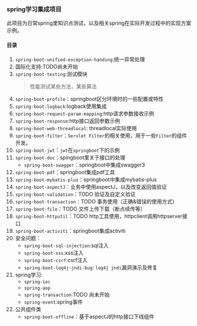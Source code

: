 ### spring学习集成项目
此项目为日常spring里知识点测试，以及相关spring在实际开发过程中的实现方案示例。

#### 目录
1. `spring-boot-unified-exception-handing`:统一异常处理
2. 国际化支持:TODO尚未开始
3. `spring-boot-testing`:测试模块
    > 性能测试某些方法，某些算法
4. `spring-boot-profile`：springboot区分环境时的一些配置或特性
5. `spring-boot-logback`:logback使用集成
6. `spring-boot-request-param-mapping`:http请求参数接收示例
7. `spring-boot-response`:http接口返回参数示例
8. `spring-boot-web-threadlocal`: threadlocal实际使用
9. `spring-boot-filter`：`Servlet Filter`的相关使用，用于一些`Filter`的组件开发。
10. `spring-boot-jwt`：`jwt`在`springboot`下的示例
11. `spring-boot-doc`：spingboot里关于接口的处理
    - `spring-boot-swagger`：springboot中集成swagger3
12. `spring-boot-pdf`：springboot集成pdf工具
13. `spring-boot-mybatis-plus`：springboot中集成mybatis-plus
14. `spring-boot-aspectJ`：业务中使用aspectJ，以及改变返回值验证
15. `spring-boot-validation`：TODO 验证及自定义验证
16. `spring-boot-transaction`：TODO 事务使用（正确&错误的使用方式）
17. `spring-boot-file`：TODO 文件上传下载（断点续传等）
18. `spring-boot-httputil`：TODO http工具使用，httpclient调用httpserver接口
19. `spring-boot-activiti`：springboot集成activiti
20. 安全问题：
     * `spring-boot-sql-injection`:sql注入
     * `spring-boot-xss`:xss注入
     * `spring-boot-csrf`:csrf注入
     * `spring-boot-log4j-jndi-bug`: `log4j jndi`漏洞演示及修复
21. spring学习:
     * `spring-ioc`
     * `spring-aop`
     * `spring-transaction`:TODO 尚未开始
     * `spring-event`:spring事件
22. 公共组件类
     * `spring-boot-offline`：基于aspectJ的http接口下线组件